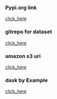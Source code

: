 ### Pypi.org link

[click_here](https://pypi.org/project/dask/)

### gitrepo for dataset

[click_here](https://github.com/redashu/Datasets.git)

### amazon s3 uri 

[click_here](s3://delvex-software-center/USGS/large_dataset.csv)

### dask by Example 

[click_here](https://examples.dask.org/)

